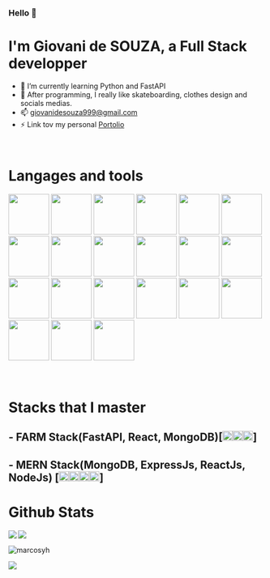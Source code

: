 ### Hello 👋

# I'm Giovani de SOUZA, a Full Stack developper


- 🌱 I’m currently learning Python and FastAPI
- 💬 After programming, I really like skateboarding, clothes design and socials medias.
- 📫 giovanidesouza999@gmail.com
- ⚡ Link tov my personal [Portolio](youngio9.github.io/Portfolio)

<br />

# Langages and tools

<div >
 <img width="80" src="https://cdn.jsdelivr.net/gh/devicons/devicon/icons/react/react-original-wordmark.svg" />
<img width="80" src="https://cdn.jsdelivr.net/gh/devicons/devicon/icons/nodejs/nodejs-original.svg" />
  
 <img width="80" src="https://cdn.jsdelivr.net/gh/devicons/devicon/icons/express/express-original.svg" />
  
 <img width="80" src="https://cdn.jsdelivr.net/gh/devicons/devicon/icons/nextjs/nextjs-original.svg" />
  
  <img width="80" src="https://cdn.jsdelivr.net/gh/devicons/devicon/icons/sass/sass-original.svg" />
  
  <img width="80"  src="https://cdn.jsdelivr.net/gh/devicons/devicon/icons/redux/redux-original.svg" />
 <img width="80" src="https://cdn.jsdelivr.net/gh/devicons/devicon/icons/flutter/flutter-original.svg" />
 
 <img width="80" src="https://cdn.jsdelivr.net/gh/devicons/devicon/icons/cplusplus/cplusplus-original.svg" />
 
<img width="80"  src="https://cdn.jsdelivr.net/gh/devicons/devicon/icons/java/java-original.svg" />
 
 <img width="80" src="https://cdn.jsdelivr.net/gh/devicons/devicon/icons/javascript/javascript-original.svg" />

 <img width="80"  src="https://cdn.jsdelivr.net/gh/devicons/devicon/icons/css3/css3-original.svg" />
 
<img width="80"  src="https://cdn.jsdelivr.net/gh/devicons/devicon/icons/laravel/laravel-plain-wordmark.svg" />
          
 
<img width="80" src="https://cdn.jsdelivr.net/gh/devicons/devicon/icons/dart/dart-original.svg" />

<img width="80" src="https://cdn.jsdelivr.net/gh/devicons/devicon/icons/tailwindcss/tailwindcss-plain.svg" />
 
 
<img width="80" src="https://cdn.jsdelivr.net/gh/devicons/devicon/icons/mongodb/mongodb-original-wordmark.svg" />
 
 <img  width="80" src="https://cdn.jsdelivr.net/gh/devicons/devicon/icons/postgresql/postgresql-original-wordmark.svg" />

<img width="80" src="https://cdn.jsdelivr.net/gh/devicons/devicon/icons/fastapi/fastapi-original.svg" />
 
<img width="80" src="https://cdn.jsdelivr.net/gh/devicons/devicon/icons/python/python-original.svg" />
          
<img width="80" src="https://cdn.jsdelivr.net/gh/devicons/devicon/icons/typescript/typescript-original.svg" />  
 
 
<img width="80" src="https://cdn.jsdelivr.net/gh/devicons/devicon/icons/git/git-original.svg" />
<img width="80" src="https://cdn.jsdelivr.net/gh/devicons/devicon/icons/gitlab/gitlab-original.svg" />
          
<br />
 <br />
 <br />
</div>

# Stacks that I master

## - FARM Stack(FastAPI, React, MongoDB)[<img width="20" src="https://cdn.jsdelivr.net/gh/devicons/devicon/icons/fastapi/fastapi-original.svg" /><img width="20" src="https://cdn.jsdelivr.net/gh/devicons/devicon/icons/react/react-original-wordmark.svg" /><img width="20" src="https://cdn.jsdelivr.net/gh/devicons/devicon/icons/mongodb/mongodb-original-wordmark.svg" />]
## - MERN Stack(MongoDB, ExpressJs, ReactJs, NodeJs) [<img width="20" src="https://cdn.jsdelivr.net/gh/devicons/devicon/icons/mongodb/mongodb-original-wordmark.svg" /><img width="20" src="https://cdn.jsdelivr.net/gh/devicons/devicon/icons/express/express-original.svg" /><img width="20" src="https://cdn.jsdelivr.net/gh/devicons/devicon/icons/react/react-original-wordmark.svg" /><img width="20" src="https://cdn.jsdelivr.net/gh/devicons/devicon/icons/nodejs/nodejs-original.svg" />]

# Github Stats
<div>

<p> <img align="left"  src="https://github-readme-stats.vercel.app/api/top-langs?username=youngio9&show_icons=true&theme=onedark&locale=en&layout=compact" /> </p>
<p> <img src="https://github-readme-stats.vercel.app/api?username=YounGio9&show_icons=true&theme=onedark" /> </>
<p><img align="center" src="https://github-readme-streak-stats.herokuapp.com/?user=youngio9&" alt="marcosyh" /></p>
    
  </div>
  
<p align="left"> <img src="https://komarev.com/ghpvc/?username=YounGio9&label=Profile%20views&color=0e75b6&style=flat" /> </p>
  
